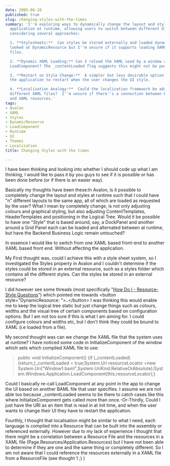 ```yaml
---
date: 2005-06-10
published: true
slug: changing-styles-with-the-times
summary: 'I''m exploring ways to dynamically change the layout and styles of my Avalon
  application at runtime, allowing users to switch between different UI themes.  I''m
  considering several approaches:

  1. **Stylesheets:**  Can styles be stored externally and loaded dynamically?  I''ve
  looked at DynamicResource but I''m unsure if it supports loading XAML from external
  files.

  2. **Dynamic XAML Loading:** Can I reload the XAML used by a window at runtime using
  LoadComponent? The _contentLoaded flag suggests this might not be possible.

  3. **Restart on Style Change:**  A simpler but less desirable option is to require
  the application to restart when the user changes the UI style.

  4. **Localization Analogy:**  Could the localization framework be adapted for loading
  different XAML files?  I''m unsure if there''s a connection between Resource Files
  and XAML resources.'
tags:
- Avalon
- XAML
- Styles
- DynamicResource
- LoadComponent
- Runtime
- UI
- Themes
- Localization
title: Changing Styles with the times

---
```

I have been thinking and looking into whether I should code up what I am thinking, I would like to pass it by you guys to see if it is possible or has been done before (or if there is an easier way).<p />Basically my thoughts have been these:In Avalon, is it possible to completely change the layout and styles at runtime such that I could have "n" different layouts to the same app, all of which are loaded as requested by the user? What I mean by completely change, is not only adjusting colours and graphical styling, but also adjusting ContentTemplates, HeaderTemplates and positioning in the Logical Tree. Would it be possible to have one "Style" that is based around, say, a DockPanel and another around a Grid Panel each can be loaded and alternated between at runtime, but have the Backend Business Logic remain untouched?<p />In essence I would like to switch from one XAML based front-end to another XAML based front end. Without affecting the application.<p />My First thought was, could I achieve this with a style sheet system, so I investigated the Styles property in Avalon and I couldn't determine if the styles could be stored in an external resource, such as a styles folder which contains all the different styles. Can the styles be stored in an external resource?<p />I did however see some threads (most specifically "<a href="http://groups.google.co.uk/group/microsoft.public.windows.developer.winfx.avalon/browse_thread/thread/1b8ee91ed124eb10/722bc16a41297caa?q=DynamicResource+winfx+how+do+i&amp;rnum=1&amp;hl=en#722bc16a41297caa">How Do I - Resource-Style Questions</a>") which pointed me towards &lt;button style="DynamicResource: "&gt;..&lt;/button&gt; I was thinking this would enable me to keep the logical tree static but just change things such as colours, widths and the visual tree of certain components based on configuration options. But I am not too sure if this is what I am aiming for. I could configure colours and widths etc, but I don't think they could be bound to XAML (i.e loaded from a file).<p />My second thought was can we change the XAML file that the system uses at runtime? I have noticed some code in InitializeComponent of the window which sets which compiled XAML file to use:<p /><blockquote class="posterous_medium_quote">public void InitializeComponent() {if (_contentLoaded) {return;}_contentLoaded = true;System.Uri resourceLocator =new System.Uri("Window1.baml",System.UriKind.RelativeOrAbsolute);System.Windows.Application.LoadComponent(this,resourceLocator);}</blockquote><p />Could I basically re-call LoadComponent at any point in the app to change the UI based on another BAML file that user specifies. I assume we are not able too because _contentLoaded seems to be there to catch cases like this where InitializeComponent gets called more than once.-Or-Thirdly, Could I just have the URI as an item that is read in at init time, and when the user wants to change their UI they have to restart the application.<p />Fourthly, I thought that localisation might be similar to what I need, each language is compiled into a Resource that can be built into the assembly or referenced externally. However due to my lack of experience I thought that there might be a correlation between a Resource File and the resources in a XAML file (Page.Resources/Application.Resources) but I have not been able to determine if they are one and the same thing or completely different. So I am not aware that I could reference the resources externally in a XAML file from a ResourceFile (see thought 1 ;) )

